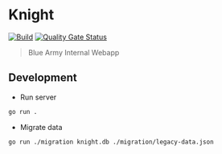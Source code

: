 # Knight

[![Build](https://github.com/blue-army-2017/knight/actions/workflows/build.yml/badge.svg)](https://github.com/blue-army-2017/knight/actions/workflows/build.yml)
[![Quality Gate Status](https://sonarcloud.io/api/project_badges/measure?project=blue-army-2017_knight&metric=alert_status)](https://sonarcloud.io/summary/new_code?id=blue-army-2017_knight)

> Blue Army Internal Webapp

## Development

- Run server

```sh
go run .
```

- Migrate data

```sh
go run ./migration knight.db ./migration/legacy-data.json
```
